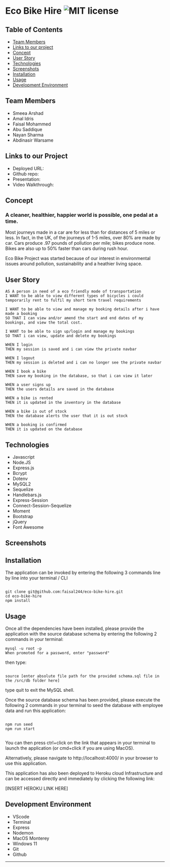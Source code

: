 # Eco Bike Hire ![MIT license](https://img.shields.io/badge/MIT-License-green)

## Table of Contents

- [Team Members](#team-members)
- [Links to our project](#links-to-our-project)
- [Concept](#concept)
- [User Story](#user-story)
- [Technologies](#technologies)
- [Screenshots](#screenshots)
- [Installation](#installation)
- [Usage](#usage)
- [Development Environment](#development-environment)

## Team Members

<!-- add github links -->

- Smeea Arshad
- Amal Idris
- Faisal Mohammed
- Abu Saddique
- Nayan Sharma
- Abdinasir Warsame

## Links to our Project

- Deployed URL:
- Github repo:
- Presentation:
- Video Walkthrough:

## Concept

### A cleaner, healthier, happier world is possible, one pedal at a time.

Most journeys made in a car are for less than for distances of 5 miles or less. In fact, in the UK, of the journeys of 1-5 miles, over 80% are made by car. Cars produce .97 pounds of pollution per mile; bikes produce none. Bikes are also up to 50% faster than cars during rush hour.

Eco Bike Project was started because of our interest in environmental issues around pollution, sustainability and a heathier living space.

## User Story

```
AS A person in need of a eco friendly mode of transportation
I WANT to be able to view different types of bicycles i could temporarily rent to fulfil my short term travel requirements

I WANT to be able to view and manage my booking details after i have made a booking
SO THAT I can view and/or amend the start and end dates of my bookings, and view the total cost.

I WANT to be able to sign up/login and manage my bookings
SO THAT i can view, update and delete my bookings

WHEN I login
THEN my session is saved and i can view the private navbar

WHEN I logout
THEN my session is deleted and i can no longer see the private navbar

WHEN I book a bike
THEN save my booking in the database, so that i can view it later

WHEN a user signs up
THEN the users details are saved in the database

WHEN a bike is rented
THEN it is updated in the inventory in the database

WHEN a bike is out of stock
THEN the database alerts the user that it is out stock

WHEN a booking is confirmed
THEN it is updated on the database
```

## Technologies

- Javascript
- Node.JS
- Express.js
- Bcrypt
- Dotenv
- MySQL2
- Sequelize
- Handlebars.js
- Express-Session
- Connect-Session-Sequelize
- Moment
- Bootstrap
- jQuery
- Font Awesome

## Screenshots

## Installation

The application can be invoked by entering the following 3 commands line by line into your terminal / CLI

```

git clone git@github.com:faisal244/eco-bike-hire.git
cd eco-bike-hire
npm install

```

## Usage

Once all the dependencies have been installed, please provide the application with the source database schema by entering the following 2 commands in your terminal:

```
mysql -u root -p
When promoted for a password, enter "password"
```

then type:

```

source [enter absolute file path for the provided schema.sql file in the /src/db folder here]

```

type quit to exit the MySQL shell.

Once the source database schema has been provided, please execute the following 2 commands in your terminal to seed the database with employee data and run this application:

```

npm run seed
npm run start


```

You can then press ctrl+click on the link that appears in your terminal to launch the application (or cmd+click if you are using MacOS).

Alternatively, please navigate to http://localhost:4000/ in your browser to use this application.

This application has also been deployed to Heroku cloud Infrastructure and can be accessed directly and immediately by clicking the following link:

[INSERT HEROKU LINK HERE]

## Development Environment

- VScode
- Terminal
- Express
- Nodemon
- MacOS Monterey
- Windows 11
- Git
- Github

---
